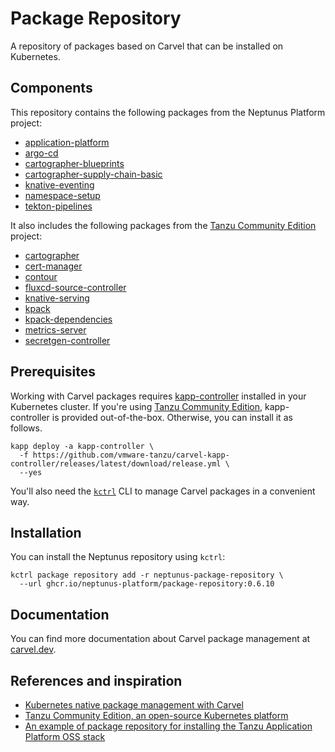# Package Repository

A repository of packages based on Carvel that can be installed on Kubernetes.

## Components

This repository contains the following packages from the Neptunus Platform project:

* [application-platform](https://github.com/neptunus-platform/application-platform)
* [argo-cd](https://github.com/neptunus-platform/package-for-argo-cd)
* [cartographer-blueprints](https://github.com/neptunus-platform/cartographer-blueprints)
* [cartographer-supply-chain-basic](https://github.com/neptunus-platform/cartographer-supply-chain-basic)
* [knative-eventing](https://github.com/neptunus-platform/package-for-knative-eventing)
* [namespace-setup](https://github.com/neptunus-platform/namespace-setup)
* [tekton-pipelines](https://github.com/neptunus-platform/package-for-tekton-pipelines)

It also includes the following packages from the [Tanzu Community Edition](https://tanzucommunityedition.io) project:

* [cartographer](https://github.com/vmware-tanzu/community-edition/tree/main/addons/packages/cartographer)
* [cert-manager](https://github.com/vmware-tanzu/community-edition/tree/main/addons/packages/cert-manager)
* [contour](https://github.com/vmware-tanzu/community-edition/tree/main/addons/packages/contour)
* [fluxcd-source-controller](https://github.com/vmware-tanzu/community-edition/tree/main/addons/packages/fluxcd-source-controller)
* [knative-serving](https://github.com/vmware-tanzu/community-edition/tree/main/addons/packages/knative-serving)
* [kpack](https://github.com/vmware-tanzu/community-edition/tree/main/addons/packages/kpack)
* [kpack-dependencies](https://github.com/vmware-tanzu/community-edition/tree/main/addons/packages/kpack-dependencies)
* [metrics-server](https://github.com/vmware-tanzu/community-edition/tree/main/addons/packages/metrics-server)
* [secretgen-controller](https://github.com/vmware-tanzu/community-edition/tree/main/addons/packages/secretgen-controller)

## Prerequisites

Working with Carvel packages requires [kapp-controller](https://carvel.dev/kapp-controller/) installed
in your Kubernetes cluster. If you're using [Tanzu Community Edition](https://tanzucommunityedition.io),
kapp-controller is provided out-of-the-box. Otherwise, you can install it as follows.

  ```shell
  kapp deploy -a kapp-controller \
    -f https://github.com/vmware-tanzu/carvel-kapp-controller/releases/latest/download/release.yml \
    --yes
  ```

You'll also need the [`kctrl`](https://carvel.dev/kapp-controller/docs/latest/install/#installing-kapp-controller-cli-kctrl)
CLI to manage Carvel packages in a convenient way.

## Installation

You can install the Neptunus repository using `kctrl`:

   ```shell
   kctrl package repository add -r neptunus-package-repository \
     --url ghcr.io/neptunus-platform/package-repository:0.6.10
   ```

## Documentation

You can find more documentation about Carvel package management at [carvel.dev](https://carvel.dev/kapp-controller/docs/latest/packaging/).

## References and inspiration

* [Kubernetes native package management with Carvel](https://carvel.dev/kapp-controller/docs/latest/packaging/)
* [Tanzu Community Edition, an open-source Kubernetes platform](https://tanzucommunityedition.io)
* [An example of package repository for installing the Tanzu Application Platform OSS stack](https://github.com/vrabbi/tap-oss)
